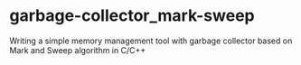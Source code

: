 # garbage-collector_mark-sweep
Writing a simple memory management tool with garbage collector based on Mark and Sweep algorithm in C/C++
